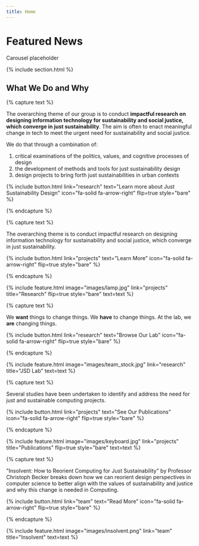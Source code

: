 ```yaml
---
title: Home
---
```


# Featured News

Carousel placeholder

{% include section.html %}

## What We Do and Why

{% capture text %}

The overarching theme of our group is to conduct **impactful research on designing information technology for sustainability and social justice, which converge in just sustainability**. The aim is often to enact meaningful change in tech to meet the urgent need for sustainability and social justice. 

We do that through a combination of:
1. critical examinations of the politics, values, and cognitive processes of design
2. the development of methods and tools for just sustainability design 
3. design projects to bring forth just sustainabilities in urban contexts


{%
  include button.html
  link="research"
  text="Learn more about Just Sustainability Design"
  icon="fa-solid fa-arrow-right"
  flip=true
  style="bare"
%}

{% endcapture %}

{% capture text %}

The overarching theme is to conduct impactful research on designing information technology for sustainability and social justice, which converge in just sustainability.

{%
  include button.html
  link="projects"
  text="Learn More"
  icon="fa-solid fa-arrow-right"
  flip=true
  style="bare"
%}

{% endcapture %}

{%
  include feature.html
  image="images/lamp.jpg"
  link="projects"
  title="Research"
  flip=true
  style="bare"
  text=text
%}

{% capture text %}

We **want** things to change things. We **have** to change things. At the lab, we **are** changing things.

{%
  include button.html
  link="research"
  text="Browse Our Lab"
  icon="fa-solid fa-arrow-right"
  flip=true
  style="bare"
%}

{% endcapture %}

{%
  include feature.html
  image="images/team_stock.jpg"
  link="research"
  title="JSD Lab"
  text=text
%}

{% capture text %}

Several studies have been undertaken to identify and address the need for just and sustainable computing projects.

{%
  include button.html
  link="projects"
  text="See Our Publications"
  icon="fa-solid fa-arrow-right"
  flip=true
  style="bare"
%}

{% endcapture %}

{%
  include feature.html
  image="images/keyboard.jpg"
  link="projects"
  title="Publications"
  flip=true
  style="bare"
  text=text
%}


{% capture text %}

"Insolvent: How to Reorient Computing for Just Sustainability" by Professor Christoph Becker breaks down how we can reorient design perspectives in computer science to better align with the values of sustainability and justice and why this change is needed in Computing.

{%
  include button.html
  link="team"
  text="Read More"
  icon="fa-solid fa-arrow-right"
  flip=true
  style="bare"
%}

{% endcapture %}

{%
  include feature.html
  image="images/insolvent.png"
  link="team"
  title="Insolvent"
  text=text
%}





